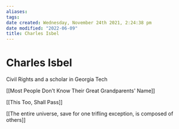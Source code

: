 ```yaml
---
aliases: 
tags: 
date created: Wednesday, November 24th 2021, 2:24:38 pm
date modified: "2022-06-09"
title: Charles Isbel
---
```


# Charles Isbel
Civil Rights and a scholar in Georgia Tech

[[Most People Don't Know Their Great Grandparents' Name]]

[[This Too, Shall Pass]]

[[The entire universe, save for one trifling exception, is composed of others]]
